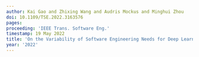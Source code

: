 ```yaml
---
author: Kai Gao and Zhixing Wang and Audris Mockus and Minghui Zhou
doi: 10.1109/TSE.2022.3163576
pages: 
proceeding: 'IEEE Trans. Software Eng.'
timestamp: 19 May 2022
title: 'On the Variability of Software Engineering Needs for Deep Learning: Stages, Trends, and Application Types'
year: '2022'
---
```

